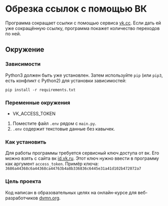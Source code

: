 # Обрезка ссылок с помощью ВК

Программа сокращает ссылки с помощью сервиса [vk.cc]([(https://id.vk.ru/about/business/go)).
Если дать ей уже сокращённую ссылку, программа покажет количество переходов по ней.

## Окружение

### Зависимости

Python3 должен быть уже установлен. Затем используйте `pip` (или `pip3`, есть конфликт с Python2) для установки зависимостей:
```
pip install -r requirements.txt
```

### Переменные окружения

- VK_ACCESS_TOKEN

1. Поместите файл `.env` рядом с `main.py`.
2. `.env` содержит текстовые данные без кавычек.

### Как установить

Для работы программы требуется сервисный ключ доступа от вк. Его можно взять с сайта вк [id.vk.ru](https://id.vk.ru/about/business/go).
Этот ключ нужно ввести в программу как аргумент `access_token`.
Примёр ключа: `3686a44368c6a44368ca44763b4a8b336836c6445e31a41d102b472072a7`

### Цель проекта

Код написан в образовательных целях на онлайн-курсе для веб-разработчиков [dvmn.org](https://dvmn.org/).
